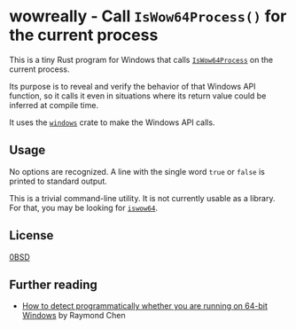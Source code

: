 # wowreally - Call `IsWow64Process()` for the current process

This is a tiny Rust program for Windows that calls [`IsWow64Process`](https://learn.microsoft.com/en-us/windows/win32/api/wow64apiset/nf-wow64apiset-iswow64process) on the current process.

Its purpose is to reveal and verify the behavior of that Windows API function, so it calls it even in situations where its return value could be inferred at compile time.

It uses the [`windows`](https://crates.io/crates/windows) crate to make the Windows API calls.

## Usage

No options are recognized. A line with the single word `true` or `false` is printed to standard output.

This is a trivial command-line utility. It is not currently usable as a library. For that, you may be looking for [`iswow64`](https://crates.io/crates/iswow64).

## License

[0BSD](LICENSE)

## Further reading

- [How to detect programmatically whether you are running on 64-bit Windows](https://devblogs.microsoft.com/oldnewthing/20050201-00/?p=36553) by Raymond Chen
